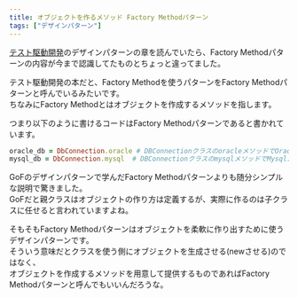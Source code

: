 ```yaml
---
title: オブジェクトを作るメソッド Factory Methodパターン
tags: ["デザインパターン"]
---
```


<a href="https://www.amazon.co.jp/dp/B077D2L69C/ref=dp-kindle-redirect?_encoding=UTF8&btkr=1" target="_blank">テスト駆動開発</a>のデザインパターンの章を読んでいたら、Factory Methodパターンの内容が今まで認識してたものとちょっと違ってました。

テスト駆動開発の本だと、Factory Methodを使うパターンをFactory Methodパターンと呼んでいるみたいです。  
ちなみにFactory Methodとはオブジェクトを作成するメソッドを指します。

つまり以下のように書けるコードはFactory Methodパターンであると書かれています。

```ruby
oracle_db = DbConnection.oracle # DBConnectionクラスのoracleメソッドでOracle.newをreturnしてる
mysql_db = DbConnection.mysql  # DBConnectionクラスのmysqlメソッドでMysql.newをreturnしてる
```

GoFのデザインパターンで学んだFactory Methodパターンよりも随分シンプルな説明で驚きました。  
GoFだと親クラスはオブジェクトの作り方は定義するが、実際に作るのは子クラスに任せると言われていますよね。

そもそもFactory Methodパターンはオブジェクトを柔軟に作り出すために使うデザインパターンです。  
そういう意味だとクラスを使う側にオブジェクトを生成させる(newさせる)のではなく、  
オブジェクトを作成するメソッドを用意して提供するものであればFactory Methodパターンと呼んでもいいんだろうな。
